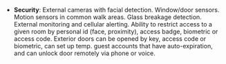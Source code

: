 - **Security**:  External cameras with facial detection.  Window/door sensors. Motion sensors in common walk areas.  Glass breakage detection.  External monitoring and cellular alerting.  Ability to restrict access to a given room by personal id (face, proximity), access badge, biometric or access code.  Exterior doors can be opened by key, access code or biometric, can set up temp. guest accounts that have auto-expiration, and can unlock door remotely via phone or voice.